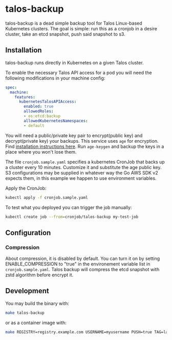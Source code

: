 # talos-backup

talos-backup is a dead simple backup tool for Talos Linux-based Kubernetes clusters.
The goal is simple: run this as a cronjob in a desire cluster, take an etcd snapshot, push said snapshot to s3.

## Installation

talos-backup runs directly in Kubernetes on a given Talos cluster.

To enable the necessary Talos API access for a pod you will need the following modifications in your machine config:

```yaml
spec:
  machine:
    features:
      kubernetesTalosAPIAccess:
        enabled: true
        allowedRoles:
        - os:etcd:backup
        allowedKubernetesNamespaces:
        - default
```

You will need a public/private key pair to encrypt(public key) and decrypt(private key) your backups.
This service uses `age` for encryption.
Find [installation instructions here](https://github.com/FiloSottile/age#installation).
Run `age-keygen` and backup the keys in a place where you won't lose them.

The file `cronjob.sample.yaml` specifies a kubernetes CronJob that backs up a cluster every 10 minutes.
Customize it and substitute the age public key.
S3 configurations may be supplied in whatever way the Go AWS SDK v2 expects them, in this example we happen to use environment variables.

Apply the CronJob:

```bash
kubectl apply -f cronjob.sample.yaml
```

To test what you deployed you can trigger the job manually:

```bash
kubectl create job --from=cronjob/talos-backup my-test-job
```

## Configuration

### Compression

About compression, it is disabled by default.
You can turn it on by setting ENABLE_COMPRESSION to "true" in the environement variable list in `cronjob.sample.yaml`.
Talos backup will compress the etcd snapshot with zstd algorithm before encrypt it.

## Development

You may build the binary with:

```bash
make talos-backup
```

or as a container image with:

```bash
make REGISTRY=registry.example.com USERNAME=myusername PUSH=true TAG=latest image-talos-backup
```

